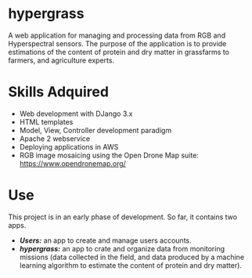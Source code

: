 # hypergrass
A web application for managing and processing data from RGB and Hyperspectral sensors. The purpose of the application is to provide estimations of the content of protein and dry matter in grassfarms to farmers, and agriculture experts.

# Skills Adquired
* Web development with DJango 3.x
* HTML templates
* Model, View, Controller development paradigm
* Apache 2 webservice
* Deploying applications in AWS
* RGB image mosaicing using the Open Drone Map suite: https://www.opendronemap.org/


# Use

This project is in an early phase of development. So far, it contains two apps.

* ***Users:*** an app to create and manage users accounts.
* ***hypergrass:*** an app to crate and organize data from monitoring missions (data collected in the field, and data produced by a machine learning algorithm to estimate the content of protein and dry matter).
